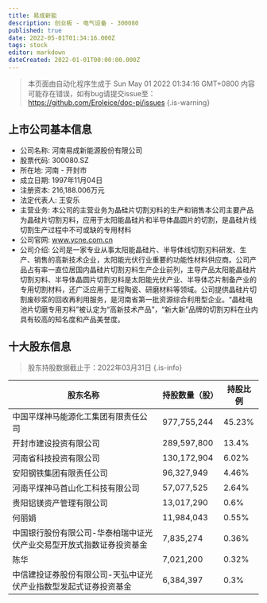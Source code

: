 ```yaml
---
title: 易成新能
description: 创业板 - 电气设备 - 300080
published: true
date: 2022-05-01T01:34:16.000Z
tags: stock
editor: markdown
dateCreated: 2022-01-01T00:00:00.000Z
---
```


> 本页面由自动化程序生成于 Sun May 01 2022 01:34:16 GMT+0800
> 内容可能存在错误，如有bug请提交issue至：https://github.com/Eroleice/doc-pi/issues
{.is-warning}

## 上市公司基本信息
- 公司名称: 河南易成新能源股份有限公司
- 股票代码: 300080.SZ
- 所在地: 河南 - 开封市
- 成立日期: 1997年11月04日
- 注册资本: 216,188.006万元
- 法定代表人: 王安乐
- 主营业务: 本公司的主营业务为晶硅片切割刃料的生产和销售本公司主要产品为晶硅片切割刃料，应用于太阳能晶硅片和半导体晶圆片的切割，是晶硅片线切割生产过程中不可或缺的专用材料
- 公司官网: www.ycne.com.cn
- 公司介绍: 公司是一家专业从事太阳能晶硅片、半导体线切割刃料研发、生产、销售的高新技术企业，太阳能光伏行业重要的功能性材料供应商。公司产品占有率一直位居国内晶硅片切割刃料生产企业前列，主导产品太阳能晶硅片切割刃料、半导体晶圆片切割刃料是太阳能光伏产业、半导体芯片制备产业的专用切割材料，还广泛应用于工程陶瓷、研磨材料等领域。公司提供晶硅片切割废砂浆的回收再利用服务，是河南省第一批资源综合利用型企业。“晶硅电池片切磨专用刃料”被认定为“高新技术产品”，“新大新”品牌的切割刃料在业内具有较高的知名度和产品美誉度。


## 十大股东信息
> 股东持股数据截止于：2022年03月31日
{.is-info}

| 股东名称 | 持股数量（股） | 持股比例 |
| --- | --- | --- |
| 中国平煤神马能源化工集团有限责任公司 | 977,755,244 | 45.23% |
| 开封市建设投资有限公司 | 289,597,800 | 13.4% |
| 河南省科技投资有限公司 | 130,172,904 | 6.02% |
| 安阳钢铁集团有限责任公司 | 96,327,949 | 4.46% |
| 河南平煤神马首山化工科技有限公司 | 57,077,525 | 2.64% |
| 贵阳铝镁资产管理有限公司 | 13,017,290 | 0.6% |
| 何丽娟 | 11,984,043 | 0.55% |
| 中国银行股份有限公司-华泰柏瑞中证光伏产业交易型开放式指数证券投资基金 | 7,835,274 | 0.36% |
| 陈华 | 7,021,200 | 0.32% |
| 中信建投证券股份有限公司-天弘中证光伏产业指数型发起式证券投资基金 | 6,384,397 | 0.3% |





